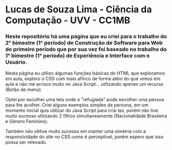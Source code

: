 # Lucas de Souza Lima - Ciência da Computação - UVV - CC1MB

### Neste repositório há uma página que eu criei para o trabalho do 2° bimestre (1° período) de Construção de Software para Web do primeiro período que por sua vez foi baseado no trabalho do 1° bimestre (1° período) de Experiência e Interface com o Usuário.

Nesta página eu utilizo algumas funções básicas do HTML que exploramos em aula, exploro o CSS com mais afinco de forma além do que vimos em aula e não me arrisco muito no Java Script... utilizando apenas um recurso (Botão de menu).

Optei por escolher uma tela onde a "refugiada" pode escolher uma pessoa para lhe acolher. Criei alguns exemplos simples de persona, em um momento inicial quis utilizar do Java Script para criá-las, porém não tive muito sucesso utilizando 2 filtros simultaneamente (Nacionalidade Brasileira e Gênero Feminino).

Também não obtive muito sucesso em manter uma simetria com a responsividade do site no CSS como é perceptível, porém espero que isso possa ser relevado. 
